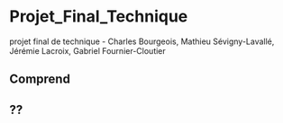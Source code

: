 # Projet_Final_Technique
projet final de technique - Charles Bourgeois, Mathieu Sévigny-Lavallé, Jérémie Lacroix, Gabriel Fournier-Cloutier

## Comprend

## ??